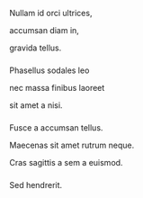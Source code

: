 Nullam id orci ultrices, 

accumsan diam in, 

gravida tellus. 

###

Phasellus sodales leo 

nec massa finibus laoreet 

sit amet a nisi. 

###

Fusce a accumsan tellus. 

Maecenas sit amet rutrum neque. 

Cras sagittis a sem a euismod. 

###

Sed hendrerit. 
